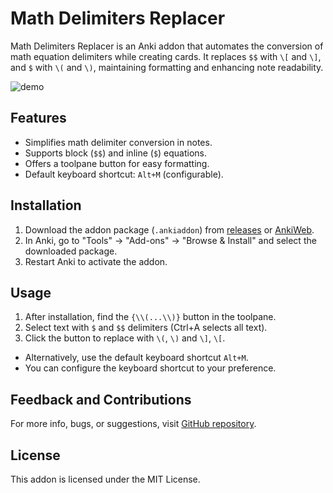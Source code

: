 # Math Delimiters Replacer

Math Delimiters Replacer is an Anki addon that automates the conversion of math equation delimiters while creating cards. It replaces `$$` with `\[` and `\]`, and `$` with `\(` and `\)`, maintaining formatting and enhancing note readability.

![demo](https://media.giphy.com/media/v1.Y2lkPTc5MGI3NjExdWRuODJwOXR5a2IybzF3aXpyZzQ1NDFtZDRiZWxrdnMyamRnODRidSZlcD12MV9pbnRlcm5hbF9naWZfYnlfaWQmY3Q9Zw/WjiwHpZlGlWD5bjlML/giphy.gif)


## Features

- Simplifies math delimiter conversion in notes.
- Supports block (`$$`) and inline (`$`) equations.
- Offers a toolpane button for easy formatting.
- Default keyboard shortcut: `Alt+M` (configurable).

## Installation

1. Download the addon package (`.ankiaddon`) from [releases](https://github.com/achyutmorang/math-delimiters-replacer-addon/releases) or [AnkiWeb](https://ankiweb.net/shared/info/ADDON_ID).
2. In Anki, go to "Tools" -> "Add-ons" -> "Browse & Install" and select the downloaded package.
3. Restart Anki to activate the addon.

## Usage

1. After installation, find the `{\\(...\\)}` button in the toolpane.
2. Select text with `$` and `$$` delimiters (Ctrl+A selects all text).
3. Click the button to replace with `\(`, `\)` and `\]`, `\[`.

- Alternatively, use the default keyboard shortcut `Alt+M`.
- You can configure the keyboard shortcut to your preference.

## Feedback and Contributions

For more info, bugs, or suggestions, visit [GitHub repository](https://github.com/achyutmorang/math-delimiters-replacer-addon).

## License

This addon is licensed under the MIT License.
